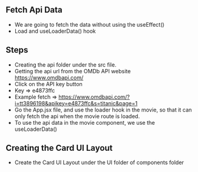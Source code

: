 ## Fetch Api Data
- We are going to fetch the data without using the useEffect()
- Load and useLoaderData() hook

## Steps
- Creating the api folder under the src file.
- Getting the api url from the OMDb API website
https://www.omdbapi.com/
- Click on the API key button
- Key => e4873ffc
- Example fetch => https://www.omdbapi.com/?i=tt3896198&apikey=e4873ffc&s=titanic&page=1
- Go the App.jsx file, and use the loader hook in the movie, so that it can only fetch the api when the movie route is loaded.
- To use the api data in the movie component, we use the useLoaderData()


## Creating the Card UI Layout
- Create the Card UI Layout under the UI folder of components folder